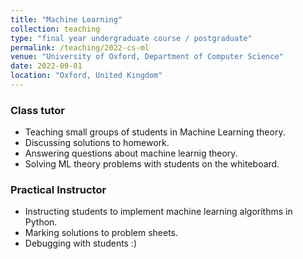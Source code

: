 ```yaml
---
title: "Machine Learning"
collection: teaching
type: "final year undergraduate course / postgraduate"
permalink: /teaching/2022-cs-ml
venue: "University of Oxford, Department of Computer Science"
date: 2022-09-01
location: "Oxford, United Kingdom"
---
```


### Class tutor

- Teaching small groups of students in Machine Learning theory.
- Discussing solutions to homework.
- Answering questions about machine learnig theory.
- Solving ML theory problems with students on the whiteboard.

### Practical Instructor

- Instructing students to implement machine learning algorithms in Python.
- Marking solutions to problem sheets.
- Debugging with students :)
